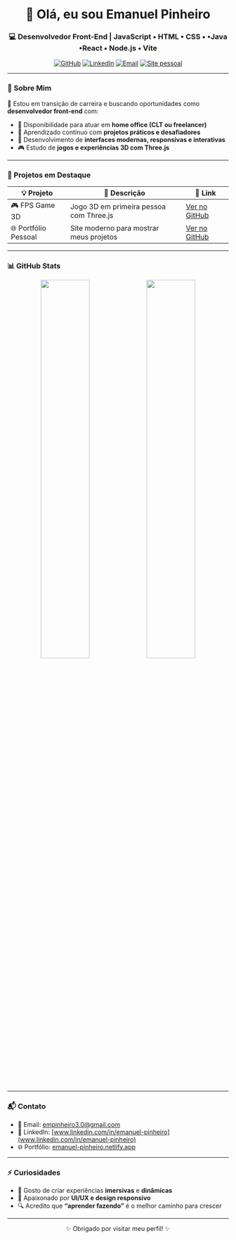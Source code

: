 <h1 align="center">👋 Olá, eu sou Emanuel Pinheiro</h1>
<h3 align="center">💻 Desenvolvedor Front-End | JavaScript • HTML • CSS •  •Java •React • Node.js • Vite</h3>

<p align="center">
  <a href="https://github.com/Messias-emp"><img src="https://img.shields.io/github/followers/Messias-emp?label=Seguidores&style=social" alt="GitHub"></a>
  <a href="https://linkedin.com/in/seu-usuario"><img src="https://img.shields.io/badge/LinkedIn-Emanuel%20Pinheiro-blue?logo=linkedin&style=flat-square" alt="LinkedIn"></a>
  <a href="mailto:empinheiro3.0@gmail.com"><img src="https://img.shields.io/badge/Email-empinheiro3.0@gmail.com-red?logo=gmail&style=flat-square" alt="Email"></a>
  <a href="https://emanuel-pinheiro.netlify.app"><img src="https://img.shields.io/badge/Portfólio-emanuel--pinheiro.netlify.app-green?style=flat-square" alt="Site pessoal"></a>
</p>

---

### 🧠 Sobre Mim

🎯 Estou em transição de carreira e buscando oportunidades como **desenvolvedor front-end** com:

- 💼 Disponibilidade para atuar em **home office (CLT ou freelancer)**
- 🌱 Aprendizado contínuo com **projetos práticos e desafiadores**
- 🔧 Desenvolvimento de **interfaces modernas, responsivas e interativas**
- 🎮 Estudo de **jogos e experiências 3D com Three.js**

---

### 🚀 Projetos em Destaque

| 💡 Projeto             | 📄 Descrição                                | 🔗 Link                                                                 |
|------------------------|---------------------------------------------|------------------------------------------------------------------------|
| 🎮 FPS Game 3D         | Jogo 3D em primeira pessoa com Three.js     | [Ver no GitHub](https://github.com/Messias-emp/fps-game)              |
| 🌐 Portfólio Pessoal   | Site moderno para mostrar meus projetos     | [Ver no GitHub](https://github.com/Messias-emp/portfolio)             |

---

### 📊 GitHub Stats

<div align="center">

<img src="https://github-readme-stats.vercel.app/api?username=Messias-emp&show_icons=true&theme=tokyonight&bg_color=000000&title_color=E94D5F&text_color=ffffff&icon_color=30A3DC&border_color=30A3DC" width="47%" />
<img src="https://github-readme-stats.vercel.app/api/top-langs/?username=Messias-emp&layout=compact&theme=tokyonight&bg_color=000000&title_color=E94D5F&text_color=ffffff&border_color=30A3DC" width="47%" />

</div>

---

### 📬 Contato

- 📧 Email: [empinheiro3.0@gmail.com](mailto:empinheiro3.0@gmail.com)
- 💼 LinkedIn: [www.linkedin.com/in/emanuel-pinheiro](www.linkedin.com/in/emanuel-pinheiro)
- 🌐 Portfólio: [emanuel-pinheiro.netlify.app](https://emanuel-pinheiro.netlify.app)

---

### ⚡ Curiosidades

- 🎯 Gosto de criar experiências **imersivas** e **dinâmicas**
- 🎨 Apaixonado por **UI/UX e design responsivo**
- 🔍 Acredito que **“aprender fazendo”** é o melhor caminho para crescer

---

<p align="center">✨ Obrigado por visitar meu perfil! ✨</p>

